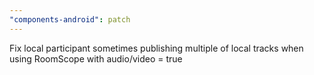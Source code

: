 ```yaml
---
"components-android": patch
---
```


Fix local participant sometimes publishing multiple of local tracks when using RoomScope with audio/video = true
